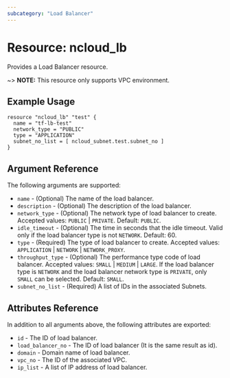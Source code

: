 ```yaml
---
subcategory: "Load Balancer"
---
```



# Resource: ncloud_lb

Provides a Load Balancer resource.

~> **NOTE:** This resource only supports VPC environment.

## Example Usage
```hcl
resource "ncloud_lb" "test" {
  name = "tf-lb-test"
  network_type = "PUBLIC"
  type = "APPLICATION"
  subnet_no_list = [ ncloud_subnet.test.subnet_no ]
}
```

## Argument Reference

The following arguments are supported:

* `name` - (Optional) The name of the load balancer.
* `description` - (Optional) The description of the load balancer.
* `network_type` - (Optional) The network type of load balancer to create. Accepted values: `PUBLIC` | `PRIVATE`. Default: `PUBLIC`.
* `idle_timeout` - (Optional) The time in seconds that the idle timeout. Valid only if the load balancer type is not `NETWORK`. Default: 60.
* `type` - (Required) The type of load balancer to create. Accepted values: `APPLICATION` | `NETWORK` | `NETWORK_PROXY`.
* `throughput_type` - (Optional) The performance type code of load balancer. Accepted values: `SMALL` | `MEDIUM` | `LARGE`. If the load balancer type is `NETWORK` and the load balancer network type is `PRIVATE`, only `SMALL` can be selected. Default: `SMALL`.
* `subnet_no_list` - (Required) A list of IDs in the associated Subnets.

## Attributes Reference

In addition to all arguments above, the following attributes are exported:

* `id` - The ID of load balancer.
* `load_balancer_no` - The ID of load balancer (It is the same result as id).
* `domain` - Domain name of load balancer.
* `vpc_no` - The ID of the associated VPC.
* `ip_list` - A list of IP address of load balancer.